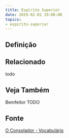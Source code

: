 ```yaml
---
title: Espírito Superior
date: 2019-02-01 19:00:00
topics:
- espirito-superior
---
```


## Definição

## Relacionado
todo

## Veja Também
Bemfeitor
TODO

## Fonte
[O Consolador - Vocabulário](http://www.oconsolador.com.br/linkfixo/vocabulario/principal.html)


